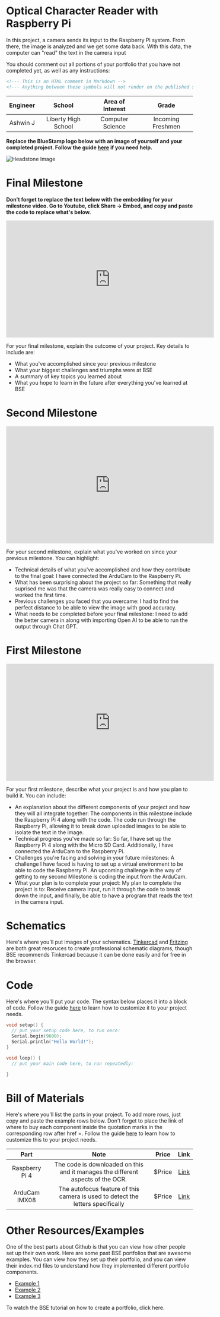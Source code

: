 # Optical Character Reader with Raspberry Pi
In this project, a camera sends its input to the Raspberry Pi system. From there, the image is analyzed and we get some data back. With this data, the computer can "read" the text in the camera input

You should comment out all portions of your portfolio that you have not completed yet, as well as any instructions:
```HTML 
<!--- This is an HTML comment in Markdown -->
<!--- Anything between these symbols will not render on the published site -->
```

| **Engineer** | **School** | **Area of Interest** | **Grade** |
|:--:|:--:|:--:|:--:|
| Ashwin J | Liberty High School | Computer Science | Incoming Freshmen

**Replace the BlueStamp logo below with an image of yourself and your completed project. Follow the guide [here](https://tomcam.github.io/least-github-pages/adding-images-github-pages-site.html) if you need help.**

![Headstone Image](logo.svg)
  
# Final Milestone

**Don't forget to replace the text below with the embedding for your milestone video. Go to Youtube, click Share -> Embed, and copy and paste the code to replace what's below.**

<iframe width="560" height="315" src="https://www.youtube.com/embed/F7M7imOVGug" title="YouTube video player" frameborder="0" allow="accelerometer; autoplay; clipboard-write; encrypted-media; gyroscope; picture-in-picture; web-share" allowfullscreen></iframe>

For your final milestone, explain the outcome of your project. Key details to include are:
- What you've accomplished since your previous milestone
- What your biggest challenges and triumphs were at BSE
- A summary of key topics you learned about
- What you hope to learn in the future after everything you've learned at BSE



# Second Milestone


<iframe width="560" height="315" src="https://www.youtube.com/embed/7Ovl1BxyDWE?si=jw2OouAmnSlHZ0PO" title="YouTube video player" frameborder="0" allow="accelerometer; autoplay; clipboard-write; encrypted-media; gyroscope; picture-in-picture; web-share" referrerpolicy="strict-origin-when-cross-origin" allowfullscreen></iframe>

For your second milestone, explain what you've worked on since your previous milestone. You can highlight:
- Technical details of what you've accomplished and how they contribute to the final goal: I have connected the ArduCam to the Raspberry Pi.
- What has been surprising about the project so far: Something that really suprised me was that the camera was really easy to connect and worked the first time.
- Previous challenges you faced that you overcame: I had to find the perfect distance to be able to view the image with good accuracy.
- What needs to be completed before your final milestone: I need to add the better camera in along with importing Open AI to be able to run the output through Chat GPT.

# First Milestone


<iframe width="560" height="315" src="https://www.youtube.com/embed/DmBi6qRRpzo?si=_fbl6ZUHSODxkclB" title="YouTube video player" frameborder="0" allow="accelerometer; autoplay; clipboard-write; encrypted-media; gyroscope; picture-in-picture; web-share" referrerpolicy="strict-origin-when-cross-origin" allowfullscreen></iframe>

For your first milestone, describe what your project is and how you plan to build it. You can include:
- An explanation about the different components of your project and how they will all integrate together: The components in this milestone include the Raspberry Pi 4 along with the code. The code run through the Raspberry Pi, allowing it to break down uploaded images to be able to isolate the text in the image.
- Technical progress you've made so far: So far, I have set up the Raspberry Pi 4 along with the Micro SD Card. Additionally, I have connected the ArduCam to the Raspberry Pi.
- Challenges you're facing and solving in your future milestones: A challenge I have faced is having to set up a virtual environment to be able to code the Raspberry Pi. An upcoming challenge in the way of getting to my second Milestone is coding the input from the ArduCam.
- What your plan is to complete your project: My plan to complete the project is to: Receive camera input, run it through the code to break down the input, and finally, be able to have a program that reads the text in the camera input.

# Schematics 
Here's where you'll put images of your schematics. [Tinkercad](https://www.tinkercad.com/blog/official-guide-to-tinkercad-circuits) and [Fritzing](https://fritzing.org/learning/) are both great resoruces to create professional schematic diagrams, though BSE recommends Tinkercad because it can be done easily and for free in the browser. 

# Code
Here's where you'll put your code. The syntax below places it into a block of code. Follow the guide [here]([url](https://www.markdownguide.org/extended-syntax/)) to learn how to customize it to your project needs. 

```c++
void setup() {
  // put your setup code here, to run once:
  Serial.begin(9600);
  Serial.println("Hello World!");
}

void loop() {
  // put your main code here, to run repeatedly:

}
```

# Bill of Materials
Here's where you'll list the parts in your project. To add more rows, just copy and paste the example rows below.
Don't forget to place the link of where to buy each component inside the quotation marks in the corresponding row after href =. Follow the guide [here]([url](https://www.markdownguide.org/extended-syntax/)) to learn how to customize this to your project needs. 

| **Part** | **Note** | **Price** | **Link** |
|:--:|:--:|:--:|:--:|
| Raspberry Pi 4 | The code is downloaded on this and it manages the different aspects of the OCR. | $Price | <a href="https://www.amazon.com/Arduino-A000066-ARDUINO-UNO-R3/dp/B008GRTSV6/"> Link </a> |
| ArduCam IMX08 | The autofocus feature of this camera is used to detect the letters specifically | $Price | <a href="[https://www.amazon.com/Arduino-A000066-ARDUINO-UNO-R3/dp/B008GRTSV6/](https://www.amazon.com/Arducam-Raspberry-Camera-Autofocus-Acrylic/dp/B0BX7VFT8Q/ref=asc_df_B0BX7VFT8Q/?tag=hyprod-20&linkCode=df0&hvadid=692875362841&hvpos=&hvnetw=g&hvrand=14284207478659014140&hvpone=&hvptwo=&hvqmt=&hvdev=c&hvdvcmdl=&hvlocint=&hvlocphy=9033294&hvtargid=pla-2281435177418&psc=1&mcid=6dfe77b57b5934baa002d4b66313cd08&hvocijid=14284207478659014140-B0BX7VFT8Q-&hvexpln=73&gad_source=1)"> Link </a> |

# Other Resources/Examples
One of the best parts about Github is that you can view how other people set up their own work. Here are some past BSE portfolios that are awesome examples. You can view how they set up their portfolio, and you can view their index.md files to understand how they implemented different portfolio components.
- [Example 1](https://trashytuber.github.io/YimingJiaBlueStamp/)
- [Example 2](https://sviatil0.github.io/Sviatoslav_BSE/)
- [Example 3](https://arneshkumar.github.io/arneshbluestamp/)

To watch the BSE tutorial on how to create a portfolio, click here.
